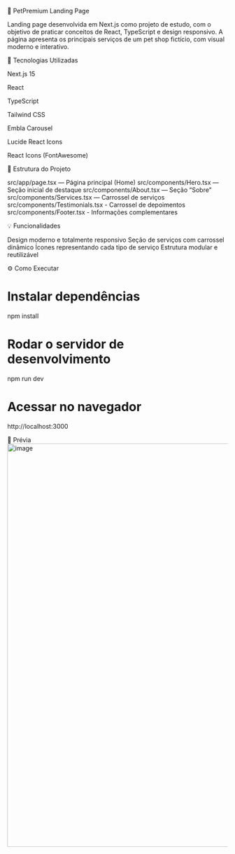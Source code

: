 🐾 PetPremium Landing Page

Landing page desenvolvida em Next.js como projeto de estudo, com o objetivo de praticar conceitos de React, TypeScript e design responsivo. A página apresenta os principais serviços de um pet shop fictício, com visual moderno e interativo.

🚀 Tecnologias Utilizadas

Next.js 15

React

TypeScript

Tailwind CSS

Embla Carousel

Lucide React Icons

React Icons (FontAwesome)

📄 Estrutura do Projeto

src/app/page.tsx — Página principal (Home)
src/components/Hero.tsx — Seção inicial de destaque
src/components/About.tsx — Seção “Sobre”
src/components/Services.tsx — Carrossel de serviços
src/components/Testimonials.tsx - Carrossel de depoimentos
src/components/Footer.tsx - Informações complementares

💡 Funcionalidades

Design moderno e totalmente responsivo
Seção de serviços com carrossel dinâmico
Ícones representando cada tipo de serviço
Estrutura modular e reutilizável

⚙️ Como Executar
# Instalar dependências
npm install

# Rodar o servidor de desenvolvimento
npm run dev

# Acessar no navegador
http://localhost:3000

📸 Prévia
<img width="1667" height="921" alt="image" src="https://github.com/user-attachments/assets/f6ec2670-748d-46a2-bb8b-6286f5b3d8ce" />
